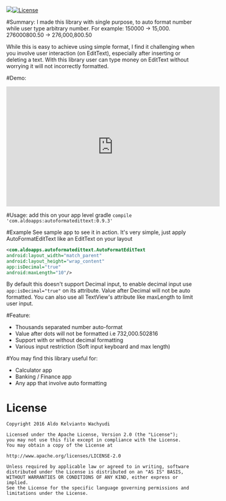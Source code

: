 <a href="http://www.methodscount.com/?lib=com.aldoapps%3Aautoformatedittext%3A0.9.2"><img src="https://img.shields.io/badge/Methods and size-core: 56 | deps: 16982 | 19 KB-e91e63.svg"/></a>[![License](https://img.shields.io/github/license/pluscubed/recycler-fast-scroll.svg)](https://www.apache.org/licenses/LICENSE-2.0.html)

#Summary:
I made this library with single purpose, to auto format number while user type arbitrary number.
For example:
150000 -> 15,000.
276000800.50 -> 276,000,800.50

While this is easy to achieve using simple format, I find it challenging when you involve user interaction (on EditText), especially after inserting or deleting a text. With this library user can type money on EditText without worrying it will not incorrectly formatted.

#Demo:
<iframe width="560" height="315" src="https://www.youtube.com/embed/8Ef79UqwHfk" frameborder="0" allowfullscreen></iframe>

#Usage:
add this on your app level gradle
```compile 'com.aldoapps:autoformatedittext:0.9.3'```

#Example
See sample app to see it in action. It's very simple, just apply AutoFormatEditText like an EditText on your layout
```xml
<com.aldoapps.autoformatedittext.AutoFormatEditText
android:layout_width="match_parent"
android:layout_height="wrap_content"
app:isDecimal="true"
android:maxLength="10"/>
```
By default this doesn't support Decimal input, to enable decimal input use ```app:isDecimal="true"``` on its attribute. Value after Decimal will not be auto formatted. You can also use all TextView's attribute like maxLength to limit user input.

#Feature:
- Thousands separated number auto-format
- Value after dots will not be formatted i.e  732,000.502816
- Support with or without decimal formatting
- Various input restriction (Soft input keyboard and max length)

#You may find this library useful for:
- Calculator app
- Banking / Finance app
- Any app that involve auto formatting

# License
```
Copyright 2016 Aldo Kelvianto Wachyudi

Licensed under the Apache License, Version 2.0 (the "License");
you may not use this file except in compliance with the License.
You may obtain a copy of the License at

http://www.apache.org/licenses/LICENSE-2.0

Unless required by applicable law or agreed to in writing, software
distributed under the License is distributed on an "AS IS" BASIS,
WITHOUT WARRANTIES OR CONDITIONS OF ANY KIND, either express or implied.
See the License for the specific language governing permissions and
limitations under the License.
```